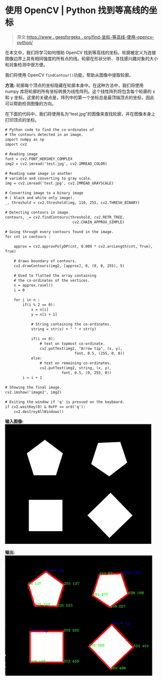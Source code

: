 # 使用 OpenCV | Python 找到等高线的坐标

> 原文:[https://www . geesforgeks . org/find-坐标-等高线-使用-opencv-python/](https://www.geeksforgeeks.org/find-co-ordinates-of-contours-using-opencv-python/)

在本文中，我们将学习如何借助 OpenCV 找到等高线的坐标。轮廓被定义为连接图像边界上具有相同强度的所有点的线。轮廓在形状分析、寻找感兴趣对象的大小和对象检测中很方便。

我们将使用 OpenCV `findContour()`功能，帮助从图像中提取轮廓。

**方法:**
轮廓每个顶点的坐标隐藏在轮廓本身中。在这种方法中，我们将使用 numpy 库将轮廓的所有坐标转换为线性阵列。这个线性阵列将包含每个轮廓的 x 和 y 坐标。这里的关键点是，阵列中的第一个坐标总是最顶端顶点的坐标，因此可以帮助检测图像的方向。

在下面的代码中，我们将使用名为“test.jpg”的图像来查找轮廓，并在图像本身上打印顶点的坐标。

```
# Python code to find the co-ordinates of
# the contours detected in an image.
import numpy as np
import cv2

# Reading image
font = cv2.FONT_HERSHEY_COMPLEX
img2 = cv2.imread('test.jpg', cv2.IMREAD_COLOR)

# Reading same image in another 
# variable and converting to gray scale.
img = cv2.imread('test.jpg', cv2.IMREAD_GRAYSCALE)

# Converting image to a binary image
# ( black and white only image).
_, threshold = cv2.threshold(img, 110, 255, cv2.THRESH_BINARY)

# Detecting contours in image.
contours, _= cv2.findContours(threshold, cv2.RETR_TREE,
                               cv2.CHAIN_APPROX_SIMPLE)

# Going through every contours found in the image.
for cnt in contours :

    approx = cv2.approxPolyDP(cnt, 0.009 * cv2.arcLength(cnt, True), True)

    # draws boundary of contours.
    cv2.drawContours(img2, [approx], 0, (0, 0, 255), 5) 

    # Used to flatted the array containing
    # the co-ordinates of the vertices.
    n = approx.ravel() 
    i = 0

    for j in n :
        if(i % 2 == 0):
            x = n[i]
            y = n[i + 1]

            # String containing the co-ordinates.
            string = str(x) + " " + str(y) 

            if(i == 0):
                # text on topmost co-ordinate.
                cv2.putText(img2, "Arrow tip", (x, y),
                                font, 0.5, (255, 0, 0)) 
            else:
                # text on remaining co-ordinates.
                cv2.putText(img2, string, (x, y), 
                          font, 0.5, (0, 255, 0)) 
        i = i + 1

# Showing the final image.
cv2.imshow('image2', img2) 

# Exiting the window if 'q' is pressed on the keyboard.
if cv2.waitKey(0) & 0xFF == ord('q'): 
    cv2.destroyAllWindows()
```

**输入图像:**
![](img/7462c113821edb02e9a74d3c579fb387.png)

**输出:**
![](img/1bb5af1773d98974ef755b6d13c02c4f.png)